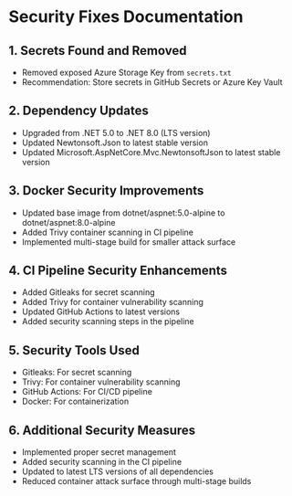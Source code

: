 # Security Fixes Documentation

## 1. Secrets Found and Removed
- Removed exposed Azure Storage Key from `secrets.txt`
- Recommendation: Store secrets in GitHub Secrets or Azure Key Vault

## 2. Dependency Updates
- Upgraded from .NET 5.0 to .NET 8.0 (LTS version)
- Updated Newtonsoft.Json to latest stable version
- Updated Microsoft.AspNetCore.Mvc.NewtonsoftJson to latest stable version

## 3. Docker Security Improvements
- Updated base image from dotnet/aspnet:5.0-alpine to dotnet/aspnet:8.0-alpine
- Added Trivy container scanning in CI pipeline
- Implemented multi-stage build for smaller attack surface

## 4. CI Pipeline Security Enhancements
- Added Gitleaks for secret scanning
- Added Trivy for container vulnerability scanning
- Updated GitHub Actions to latest versions
- Added security scanning steps in the pipeline

## 5. Security Tools Used
- Gitleaks: For secret scanning
- Trivy: For container vulnerability scanning
- GitHub Actions: For CI/CD pipeline
- Docker: For containerization

## 6. Additional Security Measures
- Implemented proper secret management
- Added security scanning in the CI pipeline
- Updated to latest LTS versions of all dependencies
- Reduced container attack surface through multi-stage builds
